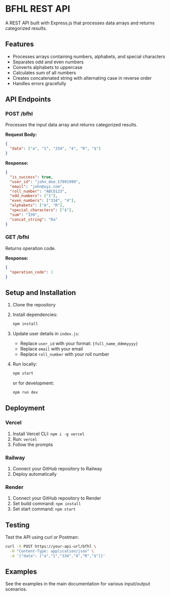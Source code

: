 # BFHL REST API

A REST API built with Express.js that processes data arrays and returns categorized results.

## Features

- Processes arrays containing numbers, alphabets, and special characters
- Separates odd and even numbers
- Converts alphabets to uppercase
- Calculates sum of all numbers
- Creates concatenated string with alternating case in reverse order
- Handles errors gracefully

## API Endpoints

### POST /bfhl
Processes the input data array and returns categorized results.

**Request Body:**
```json
{
  "data": ["a", "1", "334", "4", "R", "$"]
}
```

**Response:**
```json
{
  "is_success": true,
  "user_id": "john_doe_17091999",
  "email": "john@xyz.com",
  "roll_number": "ABCD123",
  "odd_numbers": ["1"],
  "even_numbers": ["334", "4"],
  "alphabets": ["A", "R"],
  "special_characters": ["$"],
  "sum": "339",
  "concat_string": "Ra"
}
```

### GET /bfhl
Returns operation code.

**Response:**
```json
{
  "operation_code": 1
}
```

## Setup and Installation

1. Clone the repository
2. Install dependencies:
   ```bash
   npm install
   ```
3. Update user details in `index.js`:
   - Replace `user_id` with your format: `{full_name_ddmmyyyy}`
   - Replace `email` with your email
   - Replace `roll_number` with your roll number

4. Run locally:
   ```bash
   npm start
   ```
   or for development:
   ```bash
   npm run dev
   ```

## Deployment

### Vercel
1. Install Vercel CLI: `npm i -g vercel`
2. Run: `vercel`
3. Follow the prompts

### Railway
1. Connect your GitHub repository to Railway
2. Deploy automatically

### Render
1. Connect your GitHub repository to Render
2. Set build command: `npm install`
3. Set start command: `npm start`

## Testing

Test the API using curl or Postman:

```bash
curl -X POST https://your-api-url/bfhl \
  -H "Content-Type: application/json" \
  -d '{"data": ["a","1","334","4","R","$"]}'
```

## Examples

See the examples in the main documentation for various input/output scenarios.